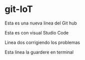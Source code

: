 # git-IoT

Esta es una nueva linea del Git hub

Esta es con visual Studio Code



Linea dos corrigiendo los problemas

Esta linea la guardere en terminal